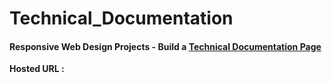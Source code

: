# Technical_Documentation

#### Responsive Web Design Projects - Build a [Technical Documentation Page](https://www.freecodecamp.org/learn/responsive-web-design/responsive-web-design-projects/build-a-technical-documentation-page)

**Hosted URL :**